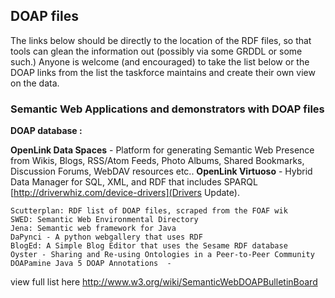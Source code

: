 ## DOAP files

The links below should be directly to the location of the RDF files, so that tools can glean the information out (possibly via some GRDDL or some such.) Anyone is welcome (and encouraged) to take the list below or the DOAP links from the list the taskforce maintains and create their own view on the data.

### Semantic Web Applications and demonstrators with DOAP files

**DOAP database :**


**OpenLink Data Spaces** - Platform for generating Semantic Web Presence from Wikis, Blogs, RSS/Atom Feeds, Photo Albums, Shared Bookmarks, Discussion Forums, WebDAV resources etc..
**OpenLink Virtuoso** - Hybrid Data Manager for SQL, XML, and RDF that includes SPARQL [http://driverwhiz.com/device-drivers](Drivers Update).


    Scutterplan: RDF list of DOAP files, scraped from the FOAF wik
    SWED: Semantic Web Environmental Directory
    Jena: Semantic web framework for Java
    DaPynci - A python webgallery that uses RDF
    BlogEd: A Simple Blog Editor that uses the Sesame RDF database
    Oyster - Sharing and Re-using Ontologies in a Peer-to-Peer Community
    DOAPamine Java 5 DOAP Annotations  - 
view full list here http://www.w3.org/wiki/SemanticWebDOAPBulletinBoard